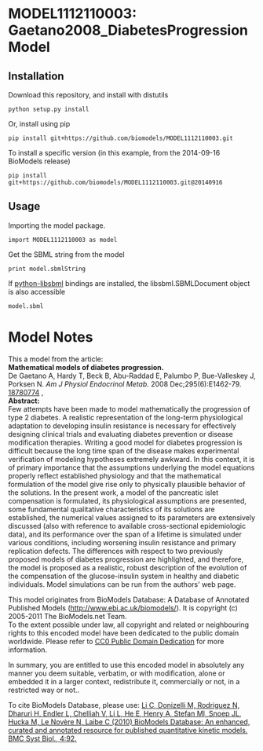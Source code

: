 # MODEL1112110003: Gaetano2008_DiabetesProgressionModel

## Installation

Download this repository, and install with distutils

`python setup.py install`

Or, install using pip

`pip install git+https://github.com/biomodels/MODEL1112110003.git`

To install a specific version (in this example, from the 2014-09-16 BioModels release)

`pip install git+https://github.com/biomodels/MODEL1112110003.git@20140916`

## Usage

Importing the model package.

`import MODEL1112110003 as model`

Get the SBML string from the model

`print model.sbmlString`

If [python-libsbml](https://pypi.python.org/pypi/python-libsbml) bindings are
installed, the libsbml.SBMLDocument object is also accessible

`model.sbml`


# Model Notes


This a model from the article:  
**Mathematical models of diabetes progression.**   
De Gaetano A, Hardy T, Beck B, Abu-Raddad E, Palumbo P, Bue-Valleskey J,
Porksen N. _Am J Physiol Endocrinol Metab._ 2008 Dec;295(6):E1462-79.
[18780774](http://www.ncbi.nlm.nih.gov/pubmed/18780774) ,  
**Abstract:**   
Few attempts have been made to model mathematically the progression of type 2
diabetes. A realistic representation of the long-term physiological adaptation
to developing insulin resistance is necessary for effectively designing
clinical trials and evaluating diabetes prevention or disease modification
therapies. Writing a good model for diabetes progression is difficult because
the long time span of the disease makes experimental verification of modeling
hypotheses extremely awkward. In this context, it is of primary importance
that the assumptions underlying the model equations properly reflect
established physiology and that the mathematical formulation of the model give
rise only to physically plausible behavior of the solutions. In the present
work, a model of the pancreatic islet compensation is formulated, its
physiological assumptions are presented, some fundamental qualitative
characteristics of its solutions are established, the numerical values
assigned to its parameters are extensively discussed (also with reference to
available cross-sectional epidemiologic data), and its performance over the
span of a lifetime is simulated under various conditions, including worsening
insulin resistance and primary replication defects. The differences with
respect to two previously proposed models of diabetes progression are
highlighted, and therefore, the model is proposed as a realistic, robust
description of the evolution of the compensation of the glucose-insulin system
in healthy and diabetic individuals. Model simulations can be run from the
authors' web page.

This model originates from BioModels Database: A Database of Annotated
Published Models (http://www.ebi.ac.uk/biomodels/). It is copyright (c)
2005-2011 The BioModels.net Team.  
To the extent possible under law, all copyright and related or neighbouring
rights to this encoded model have been dedicated to the public domain
worldwide. Please refer to [CC0 Public Domain
Dedication](http://creativecommons.org/publicdomain/zero/1.0/) for more
information.

In summary, you are entitled to use this encoded model in absolutely any
manner you deem suitable, verbatim, or with modification, alone or embedded it
in a larger context, redistribute it, commercially or not, in a restricted way
or not..  
  
To cite BioModels Database, please use: [Li C, Donizelli M, Rodriguez N,
Dharuri H, Endler L, Chelliah V, Li L, He E, Henry A, Stefan MI, Snoep JL,
Hucka M, Le Novère N, Laibe C (2010) BioModels Database: An enhanced, curated
and annotated resource for published quantitative kinetic models. BMC Syst
Biol., 4:92.](http://www.ncbi.nlm.nih.gov/pubmed/20587024)


